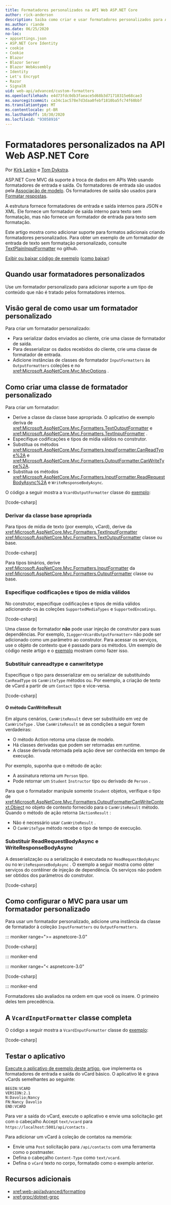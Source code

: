 ```yaml
---
title: Formatadores personalizados na API Web ASP.NET Core
author: rick-anderson
description: Saiba como criar e usar formatadores personalizados para APIs Web no ASP.NET Core.
ms.author: riande
ms.date: 06/25/2020
no-loc:
- appsettings.json
- ASP.NET Core Identity
- cookie
- Cookie
- Blazor
- Blazor Server
- Blazor WebAssembly
- Identity
- Let's Encrypt
- Razor
- SignalR
uid: web-api/advanced/custom-formatters
ms.openlocfilehash: e4d73fdc0db3faeace5d68b3d71718315e68cae3
ms.sourcegitcommit: ca34c1ac578e7d3daa0febf1810ba5fc74f60bbf
ms.translationtype: MT
ms.contentlocale: pt-BR
ms.lasthandoff: 10/30/2020
ms.locfileid: "93058916"
---
```

# <a name="custom-formatters-in-aspnet-core-web-api"></a>Formatadores personalizados na API Web ASP.NET Core

Por [Kirk Larkin](https://twitter.com/serpent5) e [Tom Dykstra](https://github.com/tdykstra).

ASP.NET Core MVC dá suporte à troca de dados em APIs Web usando formatadores de entrada e saída. Os formatadores de entrada são usados pela [Associação de modelo](xref:mvc/models/model-binding). Os formatadores de saída são usados para [Formatar respostas](xref:web-api/advanced/formatting).

A estrutura fornece formatadores de entrada e saída internos para JSON e XML. Ele fornece um formatador de saída interno para texto sem formatação, mas não fornece um formatador de entrada para texto sem formatação.

Este artigo mostra como adicionar suporte para formatos adicionais criando formatadores personalizados. Para obter um exemplo de um formatador de entrada de texto sem formatação personalizado, consulte [TextPlainInputFormatter](https://github.com/aspnet/Entropy/blob/master/samples/Mvc.Formatters/TextPlainInputFormatter.cs) no github.

[Exibir ou baixar código de exemplo](https://github.com/dotnet/AspNetCore.Docs/tree/master/aspnetcore/web-api/advanced/custom-formatters/samples) ([como baixar](xref:index#how-to-download-a-sample))

## <a name="when-to-use-custom-formatters"></a>Quando usar formatadores personalizados

Use um formatador personalizado para adicionar suporte a um tipo de conteúdo que não é tratado pelos formatadores internos.

## <a name="overview-of-how-to-use-a-custom-formatter"></a>Visão geral de como usar um formatador personalizado

Para criar um formatador personalizado:

* Para serializar dados enviados ao cliente, crie uma classe de formatador de saída.
* Para desserializar os dados recebidos do cliente, crie uma classe de formatador de entrada.
* Adicione instâncias de classes de formatador `InputFormatters` às `OutputFormatters` coleções e no <xref:Microsoft.AspNetCore.Mvc.MvcOptions> .

## <a name="how-to-create-a-custom-formatter-class"></a>Como criar uma classe de formatador personalizado

Para criar um formatador:

* Derive a classe da classe base apropriada. O aplicativo de exemplo deriva de <xref:Microsoft.AspNetCore.Mvc.Formatters.TextOutputFormatter> e <xref:Microsoft.AspNetCore.Mvc.Formatters.TextInputFormatter> .
* Especifique codificações e tipos de mídia válidos no construtor.
* Substitua os métodos <xref:Microsoft.AspNetCore.Mvc.Formatters.InputFormatter.CanReadType%2A> e <xref:Microsoft.AspNetCore.Mvc.Formatters.OutputFormatter.CanWriteType%2A>.
* Substitua os métodos <xref:Microsoft.AspNetCore.Mvc.Formatters.InputFormatter.ReadRequestBodyAsync%2A> e `WriteResponseBodyAsync`.

O código a seguir mostra a `VcardOutputFormatter` classe do [exemplo](https://github.com/dotnet/AspNetCore.Docs/tree/master/aspnetcore/web-api/advanced/custom-formatters/samples):

[!code-csharp[](custom-formatters/samples/3.x/CustomFormattersSample/Formatters/VcardOutputFormatter.cs?name=snippet_Class)]
  
### <a name="derive-from-the-appropriate-base-class"></a>Derivar da classe base apropriada

Para tipos de mídia de texto (por exemplo, vCard), derive da <xref:Microsoft.AspNetCore.Mvc.Formatters.TextInputFormatter> <xref:Microsoft.AspNetCore.Mvc.Formatters.TextOutputFormatter> classe ou base.

[!code-csharp[](custom-formatters/samples/3.x/CustomFormattersSample/Formatters/VcardOutputFormatter.cs?name=snippet_ClassDeclaration)]

Para tipos binários, derive <xref:Microsoft.AspNetCore.Mvc.Formatters.InputFormatter> da <xref:Microsoft.AspNetCore.Mvc.Formatters.OutputFormatter> classe ou base.

### <a name="specify-valid-media-types-and-encodings"></a>Especifique codificações e tipos de mídia válidos

No construtor, especifique codificações e tipos de mídia válidos adicionando-os às coleções `SupportedMediaTypes` e `SupportedEncodings`.

[!code-csharp[](custom-formatters/samples/3.x/CustomFormattersSample/Formatters/VcardOutputFormatter.cs?name=snippet_ctor)]

Uma classe de formatador **não** pode usar injeção de construtor para suas dependências. Por exemplo, `ILogger<VcardOutputFormatter>` não pode ser adicionado como um parâmetro ao construtor. Para acessar os serviços, use o objeto de contexto que é passado para os métodos. Um exemplo de código neste artigo e o [exemplo](https://github.com/dotnet/AspNetCore.Docs/tree/master/aspnetcore/web-api/advanced/custom-formatters/samples) mostram como fazer isso.

### <a name="override-canreadtype-and-canwritetype"></a>Substituir canreadtype e canwritetype

Especifique o tipo para desserializar em ou serializar de substituindo `CanReadType` os `CanWriteType` métodos ou. Por exemplo, a criação de texto de vCard a partir de um `Contact` tipo e vice-versa.

[!code-csharp[](custom-formatters/samples/3.x/CustomFormattersSample/Formatters/VcardOutputFormatter.cs?name=snippet_CanWriteType)]

#### <a name="the-canwriteresult-method"></a>O método CanWriteResult

Em alguns cenários, `CanWriteResult` deve ser substituído em vez de `CanWriteType` . Use `CanWriteResult` se as condições a seguir forem verdadeiras:

* O método Action retorna uma classe de modelo.
* Há classes derivadas que podem ser retornadas em runtime.
* A classe derivada retornada pela ação deve ser conhecida em tempo de execução.

Por exemplo, suponha que o método de ação:

* A assinatura retorna um `Person` tipo.
* Pode retornar um `Student` `Instructor` tipo ou derivado de `Person` . 

Para que o formatador manipule somente `Student` objetos, verifique o tipo de <xref:Microsoft.AspNetCore.Mvc.Formatters.OutputFormatterCanWriteContext.Object> no objeto de contexto fornecido para o `CanWriteResult` método. Quando o método de ação retorna `IActionResult` :

* Não é necessário usar `CanWriteResult` .
* O `CanWriteType` método recebe o tipo de tempo de execução.

<a id="read-write"></a>

### <a name="override-readrequestbodyasync-and-writeresponsebodyasync"></a>Substituir ReadRequestBodyAsync e WriteResponseBodyAsync

A desserialização ou a serialização é executada no `ReadRequestBodyAsync` ou no `WriteResponseBodyAsync` . O exemplo a seguir mostra como obter serviços do contêiner de injeção de dependência. Os serviços não podem ser obtidos dos parâmetros do construtor.

[!code-csharp[](custom-formatters/samples/3.x/CustomFormattersSample/Formatters/VcardOutputFormatter.cs?name=snippet_WriteResponseBodyAsync)]

## <a name="how-to-configure-mvc-to-use-a-custom-formatter"></a>Como configurar o MVC para usar um formatador personalizado

Para usar um formatador personalizado, adicione uma instância da classe de formatador à coleção `InputFormatters` ou `OutputFormatters`.

::: moniker range=">= aspnetcore-3.0"

[!code-csharp[](custom-formatters/samples/3.x/CustomFormattersSample/Startup.cs?name=snippet_ConfigureServices&highlight=5-6)]

::: moniker-end

::: moniker range="< aspnetcore-3.0"

[!code-csharp[](custom-formatters/samples/2.x/CustomFormattersSample/Startup.cs?name=mvcoptions&highlight=3-4)]

::: moniker-end

Formatadores são avaliados na ordem em que você os insere. O primeiro deles tem precedência.

## <a name="the-complete-vcardinputformatter-class"></a>A `VcardInputFormatter` classe completa

O código a seguir mostra a `VcardInputFormatter` classe do [exemplo](https://github.com/dotnet/AspNetCore.Docs/tree/master/aspnetcore/web-api/advanced/custom-formatters/samples):

[!code-csharp[](custom-formatters/samples/3.x/CustomFormattersSample/Formatters/VcardInputFormatter.cs?name=snippet_Class)]

## <a name="test-the-app"></a>Testar o aplicativo

[Execute o aplicativo de exemplo deste artigo](https://github.com/dotnet/AspNetCore.Docs/tree/master/aspnetcore/web-api/advanced/custom-formatters/samples), que implementa os formatadores de entrada e saída do vCard básico. O aplicativo lê e grava vCards semelhantes ao seguinte:

```
BEGIN:VCARD
VERSION:2.1
N:Davolio;Nancy
FN:Nancy Davolio
END:VCARD
```

Para ver a saída do vCard, execute o aplicativo e envie uma solicitação get com o cabeçalho Accept `text/vcard` para `https://localhost:5001/api/contacts` .

Para adicionar um vCard à coleção de contatos na memória:

* Envie uma `Post` solicitação para `/api/contacts` com uma ferramenta como o postmaster.
* Defina o cabeçalho `Content-Type` como `text/vcard`.
* Defina o `vCard` texto no corpo, formatado como o exemplo anterior.

## <a name="additional-resources"></a>Recursos adicionais

* <xref:web-api/advanced/formatting>
* <xref:grpc/dotnet-grpc>
